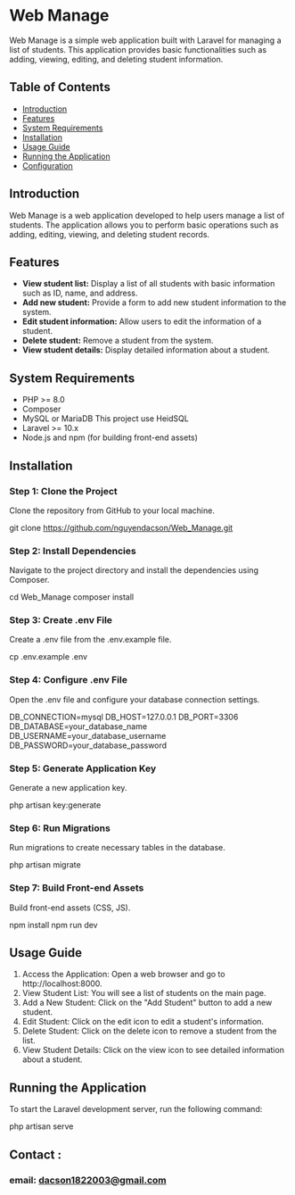 # Web Manage

Web Manage is a simple web application built with Laravel for managing a list of students. This application provides basic functionalities such as adding, viewing, editing, and deleting student information.

## Table of Contents

- [Introduction](#introduction)
- [Features](#features)
- [System Requirements](#system-requirements)
- [Installation](#installation)
- [Usage Guide](#usage-guide)
- [Running the Application](#running-the-application)
- [Configuration](#configuration)

## Introduction

Web Manage is a web application developed to help users manage a list of students. The application allows you to perform basic operations such as adding, editing, viewing, and deleting student records.

## Features

- **View student list:** Display a list of all students with basic information such as ID, name, and address.
- **Add new student:** Provide a form to add new student information to the system.
- **Edit student information:** Allow users to edit the information of a student.
- **Delete student:** Remove a student from the system.
- **View student details:** Display detailed information about a student.

## System Requirements

- PHP >= 8.0
- Composer
- MySQL or MariaDB This project use HeidSQL 
- Laravel >= 10.x
- Node.js and npm (for building front-end assets)

## Installation

### Step 1: Clone the Project

Clone the repository from GitHub to your local machine.

git clone https://github.com/nguyendacson/Web_Manage.git

### Step 2: Install Dependencies

Navigate to the project directory and install the dependencies using Composer.

cd Web_Manage
composer install

### Step 3: Create .env File

Create a .env file from the .env.example file.

cp .env.example .env

### Step 4:  Configure .env File


Open the .env file and configure your database connection settings.

DB_CONNECTION=mysql
DB_HOST=127.0.0.1
DB_PORT=3306
DB_DATABASE=your_database_name
DB_USERNAME=your_database_username
DB_PASSWORD=your_database_password

### Step 5: Generate Application Key


Generate a new application key.

php artisan key:generate

### Step 6: Run Migrations


Run migrations to create necessary tables in the database.

php artisan migrate

### Step 7: Build Front-end Assets


Build front-end assets (CSS, JS).

npm install
npm run dev

## Usage Guide

1. Access the Application: Open a web browser and go to http://localhost:8000.
2. View Student List: You will see a list of students on the main page.
3. Add a New Student: Click on the "Add Student" button to add a new student.
4. Edit Student: Click on the edit icon to edit a student's information.
5. Delete Student: Click on the delete icon to remove a student from the list.
6. View Student Details: Click on the view icon to see detailed information about a student.

## Running the Application


To start the Laravel development server, run the following command:

php artisan serve


## Contact :

### email: dacson1822003@gmail.com
















